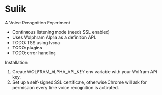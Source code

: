 # Sulik 

A Voice Recognition Experiment. 

- Continuous listening mode (needs SSL enabled)
- Uses Wolphram Alpha as a definition API. 
- TODO: TSS using Ivona
- TODO: plugins
- TODO: error handling

Installation:

1. Create WOLFRAM_ALPHA_API_KEY env variable with your Wolfram API key.
2. Set up a self-signed SSL certificate, otherwise Chrome will ask for permission every time voice recognition is activated.

